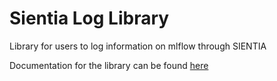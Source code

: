 # Sientia Log Library
Library for users to log information on mlflow through SIENTIA <br />

Documentation for the library can be found [here](https://psychic-waddle-7kwrrmw.pages.github.io/)
